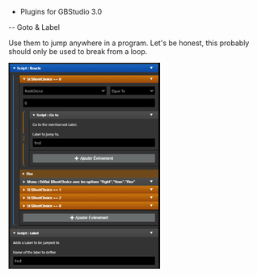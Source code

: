 - Plugins for GBStudio 3.0

-- Goto & Label 

Use them to jump anywhere in a program. Let's be honest, this probably should only be used to break from a loop.

<img width="300" alt="goto-label" src="screenshots/goto-label.png"/>
